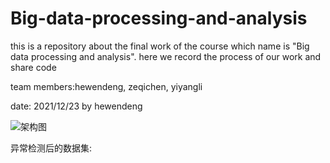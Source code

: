 # Big-data-processing-and-analysis
this is a repository about the final work of the course which name is "Big data processing and analysis".
here we record the process of our work and share code

team members:hewendeng, zeqichen, yiyangli

date: 2021/12/23 by hewendeng


![架构图](https://user-images.githubusercontent.com/65102150/147812996-e37b4a53-1cf7-45c7-a1da-35b8ed597434.JPG)

异常检测后的数据集:
